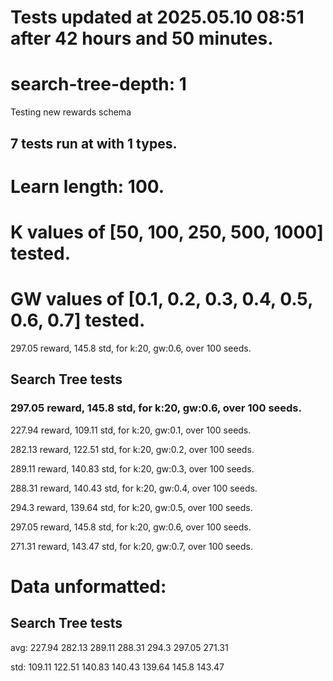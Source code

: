 # Tests updated at 2025.05.10 08:51 after 42 hours and 50 minutes.
# search-tree-depth: 1
Testing new rewards schema
## 7 tests run at with 1 types.
# Learn length: 100.
# K values of [50, 100, 250, 500, 1000] tested.
# GW values of [0.1, 0.2, 0.3, 0.4, 0.5, 0.6, 0.7] tested.

297.05 reward, 145.8 std, for k:20, gw:0.6, over 100 seeds.


## Search Tree tests
### 297.05 reward, 145.8 std, for k:20, gw:0.6, over 100 seeds.

227.94 reward, 109.11 std, for k:20, gw:0.1, over 100 seeds.

282.13 reward, 122.51 std, for k:20, gw:0.2, over 100 seeds.

289.11 reward, 140.83 std, for k:20, gw:0.3, over 100 seeds.

288.31 reward, 140.43 std, for k:20, gw:0.4, over 100 seeds.

294.3 reward, 139.64 std, for k:20, gw:0.5, over 100 seeds.

297.05 reward, 145.8 std, for k:20, gw:0.6, over 100 seeds.

271.31 reward, 143.47 std, for k:20, gw:0.7, over 100 seeds.


# Data unformatted:



## Search Tree tests
avg:
227.94
282.13
289.11
288.31
294.3
297.05
271.31

std:
109.11
122.51
140.83
140.43
139.64
145.8
143.47
